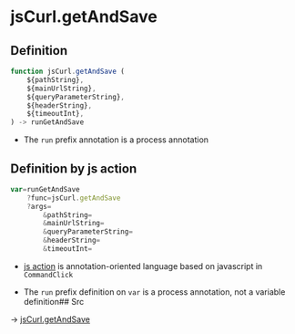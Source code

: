 # jsCurl.getAndSave 

## Definition

```js.js
function jsCurl.getAndSave (
	${pathString},
	${mainUrlString},
	${queryParameterString},
	${headerString},
	${timeoutInt},
) -> runGetAndSave
```

- The `run` prefix annotation is a process annotation
## Definition by js action

```js.js
var=runGetAndSave
	?func=jsCurl.getAndSave 
	?args=
		&pathString=
		&mainUrlString=
		&queryParameterString=
		&headerString=
		&timeoutInt=
```

- [js action](#) is annotation-oriented language based on javascript in `CommandClick`

- The `run` prefix definition on `var` is a process annotation, not a variable definition## Src

-> [jsCurl.getAndSave ](https://github.com/puutaro/CommandClick/blob/master/app/src/main/java/com/puutaro/commandclick/fragment_lib/terminal_fragment/js_interface/JsCurl.kt#L42)


